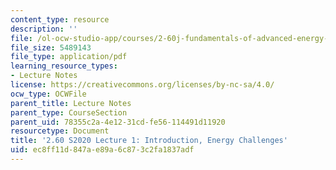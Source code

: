 ```yaml
---
content_type: resource
description: ''
file: /ol-ocw-studio-app/courses/2-60j-fundamentals-of-advanced-energy-conversion-spring-2020/ec8ff11d847ae89a6c873c2fa1837adf_MIT2_60s20_lec1.pdf
file_size: 5489143
file_type: application/pdf
learning_resource_types:
- Lecture Notes
license: https://creativecommons.org/licenses/by-nc-sa/4.0/
ocw_type: OCWFile
parent_title: Lecture Notes
parent_type: CourseSection
parent_uid: 78355c2a-4e12-31cd-fe56-114491d11920
resourcetype: Document
title: '2.60 S2020 Lecture 1: Introduction, Energy Challenges'
uid: ec8ff11d-847a-e89a-6c87-3c2fa1837adf
---
```

